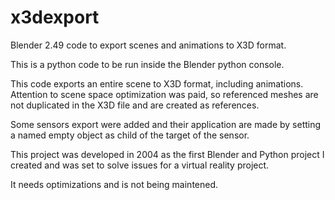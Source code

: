 # x3dexport
Blender 2.49 code to export scenes and animations to X3D format. 

This is a python code to be run inside the Blender python console.

This code exports an entire scene to X3D format, including animations.
Attention to scene space optimization was paid, so referenced meshes are not duplicated in the X3D file and are created as references.

Some sensors export were added and their application are made by setting a named empty object as child of the target of the sensor.

This project was developed in 2004 as the first Blender and Python project I created and was set to solve issues for a virtual reality project.

It needs optimizations and is not being maintened.
